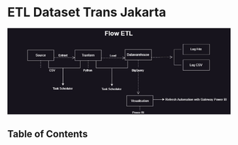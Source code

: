 # ETL Dataset Trans Jakarta
![p](https://github.com/mhdalfarisy/ETL-Trans-Jakarta/blob/main/Diagram%20ETL.jpg?raw=true)
## Table of Contents
